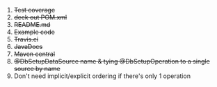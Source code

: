 1. ~~Test coverage~~
2. ~~deck out POM.xml~~
3. ~~README.md~~
4. ~~Example code~~
5. ~~Travis.ci~~
5. ~~JavaDocs~~
6. ~~Maven central~~
7. ~~@DbSetupDataSource name & tying @DbSetupOperation to a single source by name~~
8. Don't need implicit/explicit ordering if there's only 1 operation